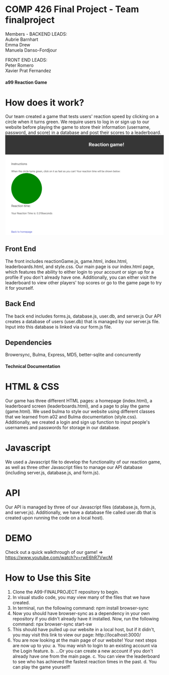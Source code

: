 # COMP 426 Final Project - Team finalproject
Members - 
BACKEND LEADS: \
Aubrie Barnhart \
Emma Drew \
Manuela Danso-Fordjour 

FRONT END LEADS: \
Peter Romero \
Xavier Prat Fernandez 

#### a99 Reaction Game
# How does it work?
Our team created a game that tests users' reaction speed by clicking on a circle when it turns green.
We require users to log in or sign up to our website before playing the game to store their information (username, password, and score) in a database and post their scores to a leaderboard. 
![Photodemonstration](./RGScreenshot.png)
## Front End 
The front includes reactionGame.js, game.html, index.html, leaderboards.html, and style.css.
Our main page is our index.html page, which features the ability to either login to your account or sign up for a profile if you don't already have one. Additionally, you can either visit the leaderboard to view other players' top scores or go to the game page to try it for yourself.
## Back End 
The back end includes forms.js, database.js, user.db, and server.js
Our API creates a database of users (user.db) that is managed by our server.js file. Input into this database is linked via our form.js file.
## Dependencies 
Browersync, Bulma, Express, MD5, better-sqlite and concurrently


#### Technical Documentation
# HTML & CSS
Our game has three different HTML pages: a homepage (index.html), a leaderboard screen (leaderboards.html), and a page to play the game (game.html). We used bulma to style our website using different classes that we learned from a02 and Bulma documentation (style.css). Additionally, we created a login and sign up function to input people's usernames and passwords for storage in our database.
# Javascript
We used a Javascript file to develop the functionality of our reaction game, as well as three other Javascript files to manage our API database (including server.js, database.js, and form.js).
# API
Our API is managed by three of our Javascript files (database.js, form.js, and server.js). Additionally, we have a database file called user.db that is created upon running the code on a local host).
# DEMO
Check out a quick walkthrough of our game! => https://www.youtube.com/watch?v=rwE6hR7VwcM



# How to Use this Site
1. Clone the A99-FINALPROJECT repository to begin.
2. In visual studio code, you may view many of the files that we have created.
3. In terminal, run the following command: npm install browser-sync
4. Now you should have browser-sync as a dependency in your own repository if you didn't already have it installed. Now, run the following command: npx browser-sync start-sw
5. This should have pulled up our website in a local host, but if it didn't, you may visit this link to view our page: http://localhost:3000/
6. You are now looking at the main page of our website! Your next steps are now up to you:
    a. You may wish to login to an existing account via the Login feature.
    b. ...Or you can create a new account if you don't already have one from the main page.
    c. You can view the leaderboard to see who has achieved the fastest reaction times in the past.
    d. You can play the game yourself!


